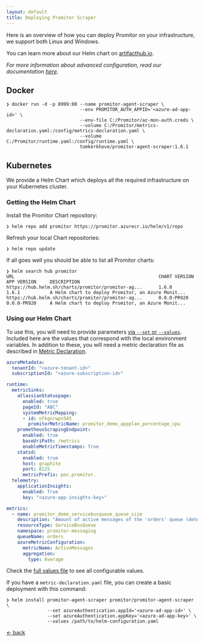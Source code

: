 ```yaml
---
layout: default
title: Deploying Promitor Scraper
---
```


Here is an overview of how you can deploy Promitor on your infrastructure, we support both Linux and Windows.

You can learn more about our Helm chart on [artifacthub.io](https://artifacthub.io/packages/helm/promitor/promitor-agent-scraper).

_For more information about advanced configuration, read our documentation [here](./../../configuration/v2.x/metrics/)._

## Docker

```shell
❯ docker run -d -p 8999:80 --name promitor-agent-scraper \
                           --env PROMITOR_AUTH_APPID='<azure-ad-app-id>' \
                           --env-file C:/Promitor/az-mon-auth.creds \
                           --volume C:/Promitor/metrics-declaration.yaml:/config/metrics-declaration.yaml \
                           --volume C:/Promitor/runtime.yaml:/config/runtime.yaml \
                           tomkerkhove/promitor-agent-scraper:1.6.1
```

## Kubernetes

We provide a Helm Chart which deploys all the required infrastructure on your
Kubernetes cluster.

### Getting the Helm Chart

Install the Promitor Chart repository:

```shell
❯ helm repo add promitor https://promitor.azurecr.io/helm/v1/repo
```

Refresh your local Chart repositories:

```shell
❯ helm repo update
```

If all goes well you should be able to list all Promitor charts:

```shell
❯ helm search hub promitor
URL                                                     CHART VERSION   APP VERSION     DESCRIPTION
https://hub.helm.sh/charts/promitor/promitor-ag...      1.6.0           1.6.1           A Helm chart to deploy Promitor, an Azure Monit...
https://hub.helm.sh/charts/promitor/promitor-ag...      0.0.0-PR920     0.0.0-PR920     A Helm chart to deploy Promitor, an Azure Monit...
```

### Using our Helm Chart

To use this, you will need to provide parameters [via `--set` or `--values`](https://helm.sh/docs/using_helm/#customizing-the-chart-before-installing).
Included here are the values that correspond with the local environment variables.
In addition to these, you will need a metric declaration file as described in
[Metric Declaration](/configuration/metrics).

```yaml
azureMetadata:
  tenantId: "<azure-tenant-id>"
  subscriptionId: "<azure-subscription-id>"

runtime:
  metricSinks:
    atlassianStatuspage:
      enabled: true
      pageId: "ABC"
      systemMetricMapping:
      - id: nfkgnrwpn545
        promitorMetricName: promitor_demo_appplan_percentage_cpu
    prometheusScrapingEndpoint:
      enabled: true
      baseUriPath: /metrics
      enableMetricTimestamps: True
    statsd:
      enabled: true
      host: graphite
      port: 8125
      metricPrefix: poc.promitor.
  telemetry:
    applicationInsights:
      enabled: True
      key: "<azure-app-insights-key>"

metrics:
  - name: promitor_demo_servicebusqueue_queue_size
    description: "Amount of active messages of the 'orders' queue (determined with ServiceBusQueue provider)"
    resourceType: ServiceBusQueue
    namespace: promitor-messaging
    queueName: orders
    azureMetricConfiguration:
      metricName: ActiveMessages
      aggregation:
        type: Average
```

Check the [full values file](https://github.com/tomkerkhove/promitor/blob/master/charts/promitor-agent-scraper/values.yaml)
to see all configurable values.

If you have a `metric-declaration.yaml` file, you can create a basic deployment
with this command:

```shell
❯ helm install promitor-agent-scraper promitor/promitor-agent-scraper \
               --set azureAuthentication.appId='<azure-ad-app-id>' \
               --set azureAuthentication.appKey='<azure-ad-app-key>' \
               --values /path/to/helm-configuration.yaml
```

[&larr; back](/)
